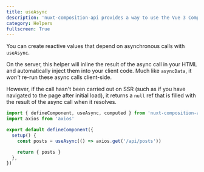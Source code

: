 ```yaml
---
title: useAsync
description: 'nuxt-composition-api provides a way to use the Vue 3 Composition API with Nuxt-specific features.'
category: Helpers
fullscreen: True
---
```


You can create reactive values that depend on asynchronous calls with `useAsync`.

On the server, this helper will inline the result of the async call in your HTML and automatically inject them into your client code. Much like `asyncData`, it _won't_ re-run these async calls client-side.

However, if the call hasn't been carried out on SSR (such as if you have navigated to the page after initial load), it returns a `null` ref that is filled with the result of the async call when it resolves.

```ts
import { defineComponent, useAsync, computed } from 'nuxt-composition-api'
import axios from 'axios'

export default defineComponent({
  setup() {
    const posts = useAsync(() => axios.get('/api/posts'))

    return { posts }
  },
})
```
